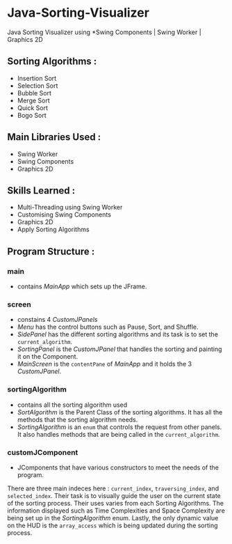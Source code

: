 # Java-Sorting-Visualizer
Java Sorting Visualizer using *Swing Components | Swing Worker | Graphics 2D

## Sorting Algorithms :
* Insertion Sort
* Selection Sort
* Bubble Sort
* Merge Sort
* Quick Sort
* Bogo Sort

## Main Libraries Used :
* Swing Worker
* Swing Components
* Graphics 2D

## Skills Learned :
* Multi-Threading using Swing Worker
* Customising Swing Components
* Graphics 2D
* Apply Sorting Algorithms

## Program Structure :
### main
* contains *MainApp* which sets up the JFrame.
### screen
* constains 4 *CustomJPanels*
* *Menu* has the control buttons such as Pause, Sort, and Shuffle.
* *SidePanel* has the different sorting algorithms and its task is to set the `current_algorithm`.
* *SortingPanel* is the *CustomJPanel* that handles the sorting and painting it on the Component.
* *MainScreen* is the `contentPane` of *MainApp* and it holds the 3 *CustomJPanel*.
### sortingAlgorithm
* contains all the sorting algorithm used
* *SortAlgorithm* is the Parent Class of the sorting algorithms. It has all the methods that the sorting algorithm needs.
* *SortingAlgorithm* is an `enum` that controls the request from other panels. It also handles methods that are being called in the `current_algorithm`.
### customJComponent
* JComponents that have various constructors to meet the needs of the program.

There are three main indeces here : `current_index`, `traversing_index`, and `selected_index`. Their task is to visually guide the user on the current state of the sorting process. Their uses varies from each Sorting Algorithms.
The information displayed such as Time Complexities and Space Complexity are being set up in the *SortingAlgorithm* enum.
Lastly, the only dynamic value on the HUD is the `array_access` which is being updated during the sorting process.
